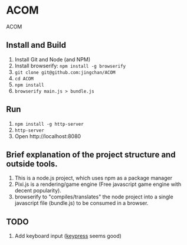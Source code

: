 ACOM
====

ACOM


## Install and Build
1. Install Git and Node (and NPM)
2. Install browserify: `npm install -g browserify`
3. `git clone git@github.com:jingchan/ACOM`
4. `cd ACOM`
5. `npm install`
6. `browserify main.js > bundle.js`

## Run
1. `npm install -g http-server`
2. `http-server`
3. Open http://localhost:8080


## Brief explanation of the project structure and outside tools.

1. This is a node.js project, which uses npm as a package manager
2. Pixi.js is a rendering/game engine (Free javascript game engine with decent popularity).
3. browserify to "compiles/translates" the node project into a single javascript file (bundle.js) to be consumed in a browser.

## TODO

1. Add keyboard input ([keypress](http://dmauro.github.io/Keypress/) seems good)
